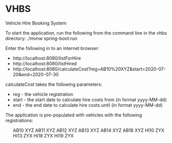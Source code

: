 # VHBS
Vehicle Hire Booking System

To start the application, run the following from the command line in the vhbs directory:
./mvnw spring-boot:run

Enter the following in to an internet browser:
<ul>
<li>http://localhost:8080/listForHire
<li>http://localhost:8080/listHired
<li>http://localhost:8080/calculateCost?reg=AB10%20XYZ&start=2020-07-20&end=2020-07-30
</ul>
calculateCost takes the following parameters:
<ul>
<li>reg - the vehicle registration
<li>start - the start date to calculate hire costs from (in format yyyy-MM-dd)
<li>end - the end date to calculate hire costs until (in format yyyy-MM-dd)
</ul>

The application is pre-populated with vehicles with the following registrations:
<ul>
AB10 XYZ
AB11 XYZ
AB12 XYZ
AB13 XYZ
AB14 XYZ
AB18 XYZ
HI10 ZYX
HI13 ZYX
HI18 ZYX
HI19 ZYX
</ul>
